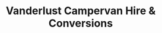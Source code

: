 ---
title: "Vanderlust Campervan Hire & Conversions"
url: /ennistymon/vanderlust-campervan-hire-und-conversions/
shop: Autohaus
---